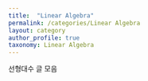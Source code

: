```yaml
---
title:  "Linear Algebra"
permalink: /categories/Linear Algebra
layout: category
author_profile: true
taxonomy: Linear Algebra
---
```


선형대수 글 모음